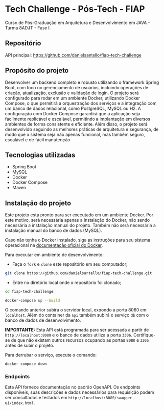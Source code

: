 # Tech Challenge - Pós-Tech - FIAP

Curso de Pós-Graduação em Arquitetura e Desenvolvimento em JAVA - Turma 8ADJT - Fase I.

## Repositório

API principal:
https://github.com/danielsantello/fiap-tech-challenge

## Propósito do projeto

Desenvolver um backend completo e robusto utilizando o framework Spring Boot, com foco no gerenciamento de usuários, incluindo operações de criação, atualização, exclusão e validação de login. O projeto será configurado para rodar em um ambiente Docker, utilizando Docker Compose, o que permitirá a orquestração dos serviços e a integração com um banco de dados relacional, como PostgreSQL, MySQL ou H2. A configuração com Docker Compose garantirá que a aplicação seja facilmente replicável e escalável, permitindo a implantação em diversos ambientes de forma consistente e eficiente. Além disso, o projeto será desenvolvido seguindo as melhores práticas de arquitetura e segurança, de modo que o sistema seja não apenas funcional, mas também seguro, escalável e de fácil manutenção

## Tecnologias utilizadas

* Spring Boot
* MySQL
* Docker
* Docker Compose
* Maven

## Instalação do projeto

Este projeto está pronto para ser executado em um ambiente Docker. Por este motivo, será necessária apenas a instalação do Docker, não sendo necessária a instalação manual do projeto. Também não será necessária a instalação manual do banco de dados (MySQL).

Caso não tenha o Docker instalado, siga as instruções para seu sistema operacional na [documentação oficial do Docker](https://docs.docker.com/get-docker/).

Para executar em ambiente de desenvolvimento:

* Faça o `fork` e `clone` este repositório em seu computador;

``` bash
git clone https://github.com/danielsantello/fiap-tech-challenge.git
```

* Entre no diretório local onde o repositório foi clonado;

``` bash
cd fiap-tech-challenge
```

``` bash
docker-compose up --build
```

O comando anterior subirá o servidor local, expondo a porta 8080 em `localhost`. Além do container da `api` também subirá o serviço `db` com o banco de dados de desenvolvimento.

**IMPORTANTE:** Esta API está programada para ser acessada a partir de `http://localhost:8080` e o banco de dados utiliza a porta `3306`. Certifique-se de que não existam outros recursos ocupando as portas `8080` e `3306` antes de subir o projeto.

Para derrubar o serviço, execute o comando:

``` bash
docker compose down
```

### Endpoints

Esta API fornece documentação no padrão OpenAPI.
Os endpoints disponíveis, suas descrições e dados necessários para requisição podem ser consultados e testados em `http://localhost:8080/swagger-ui/index.html`.
